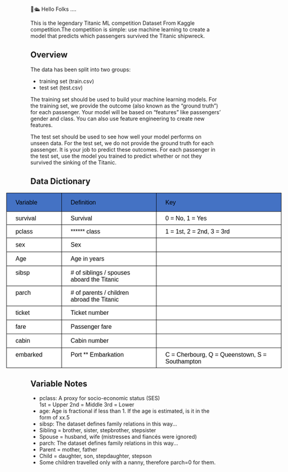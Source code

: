 👋🛳️ Hello Folks ....

This is the legendary Titanic ML competition Dataset From Kaggle competition.The competition is simple: use machine learning to create a model that predicts which passengers survived the Titanic shipwreck.

<h2> Overview </h2>
The data has been split into two groups:

<ul>
  <li> training set (train.csv) </li>
  <li> test set (test.csv) </li>
</ul>

<p> The training set should be used to build your machine learning models. For the training set, we provide the outcome (also known as the “ground truth”) for each passenger. Your model will be based on “features” like passengers’ gender and class. You can also use feature engineering to create new features.</p>

<p>The test set should be used to see how well your model performs on unseen data. For the test set, we do not provide the ground truth for each passenger. It is your job to predict these outcomes. For each passenger in the test set, use the model you trained to predict whether or not they survived the sinking of the Titanic.</p>

<h2> Data Dictionary </h2>

<table style="width:547.15pt;margin-left:-48.35pt;background:white;border-collapse: collapse;border:none;">
    <tbody>
        <tr>
            <td style="width: 81.55pt;border: 1pt solid windowtext;background: rgb(68, 114, 196);padding: 6.75pt 18pt 5.25pt;height: 22.55pt;vertical-align: bottom;">
                <p style='margin-top:0cm;margin-right:0cm;margin-bottom:0cm;margin-left:0cm;line-height:24.0pt;font-size:15px;font-family:"Calibri",sans-serif;'><span style='font-size:16px;font-family:"Arial",sans-serif;color:black;border:none windowtext 1.0pt;padding:0cm;'>Variable</span></p>
            </td>
            <td style="width: 189.8pt;border-top: 1pt solid windowtext;border-right: 1pt solid windowtext;border-bottom: 1pt solid windowtext;border-image: initial;border-left: none;background: rgb(68, 114, 196);padding: 6.75pt 18pt 5.25pt;height: 22.55pt;vertical-align: bottom;">
                <p style='margin-top:0cm;margin-right:0cm;margin-bottom:0cm;margin-left:0cm;line-height:24.0pt;font-size:15px;font-family:"Calibri",sans-serif;'><span style='font-size:16px;font-family:"Arial",sans-serif;color:black;border:none windowtext 1.0pt;padding:0cm;'>Definition</span></p>
            </td>
            <td style="width: 275.8pt;border-top: 1pt solid windowtext;border-right: 1pt solid windowtext;border-bottom: 1pt solid windowtext;border-image: initial;border-left: none;background: rgb(68, 114, 196);padding: 6.75pt 18pt 5.25pt;height: 22.55pt;vertical-align: bottom;">
                <p style='margin-top:0cm;margin-right:0cm;margin-bottom:0cm;margin-left:0cm;line-height:24.0pt;font-size:15px;font-family:"Calibri",sans-serif;'><span style='font-size:16px;font-family:"Arial",sans-serif;color:black;border:none windowtext 1.0pt;padding:0cm;'>Key</span></p>
            </td>
        </tr>
        <tr>
            <td style="border-right: 1pt solid windowtext;border-bottom: 1pt solid windowtext;border-left: 1pt solid windowtext;border-image: initial;border-top: none;padding: 6.75pt 18pt 5.25pt;height: 11.55pt;vertical-align: top;">
                <p style='margin-top:0cm;margin-right:0cm;margin-bottom:0cm;margin-left:0cm;line-height:normal;font-size:15px;font-family:"Calibri",sans-serif;'><span style='font-size:16px;font-family:"Arial",sans-serif;color:black;'>survival</span></p>
            </td>
            <td style="border-top: none;border-left: none;border-bottom: 1pt solid windowtext;border-right: 1pt solid windowtext;padding: 6.75pt 18pt 5.25pt;height: 11.55pt;vertical-align: top;">
                <p style='margin-top:0cm;margin-right:0cm;margin-bottom:0cm;margin-left:0cm;line-height:normal;font-size:15px;font-family:"Calibri",sans-serif;'><span style='font-size:16px;font-family:"Arial",sans-serif;color:black;'>Survival</span></p>
            </td>
            <td style="border-top: none;border-left: none;border-bottom: 1pt solid windowtext;border-right: 1pt solid windowtext;padding: 6.75pt 18pt 5.25pt;height: 11.55pt;vertical-align: top;">
                <p style='margin-top:0cm;margin-right:0cm;margin-bottom:0cm;margin-left:0cm;line-height:normal;font-size:15px;font-family:"Calibri",sans-serif;'><span style='font-size:16px;font-family:"Arial",sans-serif;color:black;'>0 = No, 1 = Yes</span></p>
            </td>
        </tr>
        <tr>
            <td style="border-right: 1pt solid windowtext;border-bottom: 1pt solid windowtext;border-left: 1pt solid windowtext;border-image: initial;border-top: none;padding: 6.75pt 18pt 5.25pt;height: 11.55pt;vertical-align: top;">
                <p style='margin-top:0cm;margin-right:0cm;margin-bottom:0cm;margin-left:0cm;line-height:normal;font-size:15px;font-family:"Calibri",sans-serif;'><span style='font-size:16px;font-family:"Arial",sans-serif;color:black;'>pclass</span></p>
            </td>
            <td style="border-top: none;border-left: none;border-bottom: 1pt solid windowtext;border-right: 1pt solid windowtext;padding: 6.75pt 18pt 5.25pt;height: 11.55pt;vertical-align: top;">
                <p style='margin-top:0cm;margin-right:0cm;margin-bottom:0cm;margin-left:0cm;line-height:normal;font-size:15px;font-family:"Calibri",sans-serif;'><span style='font-size:16px;font-family:"Arial",sans-serif;color:black;'>****** class</span></p>
            </td>
            <td style="border-top: none;border-left: none;border-bottom: 1pt solid windowtext;border-right: 1pt solid windowtext;padding: 6.75pt 18pt 5.25pt;height: 11.55pt;vertical-align: top;">
                <p style='margin-top:0cm;margin-right:0cm;margin-bottom:0cm;margin-left:0cm;line-height:normal;font-size:15px;font-family:"Calibri",sans-serif;'><span style='font-size:16px;font-family:"Arial",sans-serif;color:black;'>1 = 1st, 2 = 2nd, 3 = 3rd</span></p>
            </td>
        </tr>
        <tr>
            <td style="border-right: 1pt solid windowtext;border-bottom: 1pt solid windowtext;border-left: 1pt solid windowtext;border-image: initial;border-top: none;padding: 6.75pt 18pt 5.25pt;height: 11.55pt;vertical-align: top;">
                <p style='margin-top:0cm;margin-right:0cm;margin-bottom:0cm;margin-left:0cm;line-height:normal;font-size:15px;font-family:"Calibri",sans-serif;'><span style='font-size:16px;font-family:"Arial",sans-serif;color:black;'>sex</span></p>
            </td>
            <td style="border-top: none;border-left: none;border-bottom: 1pt solid windowtext;border-right: 1pt solid windowtext;padding: 6.75pt 18pt 5.25pt;height: 11.55pt;vertical-align: top;">
                <p style='margin-top:0cm;margin-right:0cm;margin-bottom:0cm;margin-left:0cm;line-height:normal;font-size:15px;font-family:"Calibri",sans-serif;'><span style='font-size:16px;font-family:"Arial",sans-serif;color:black;'>Sex</span></p>
            </td>
            <td style="border-top: none;border-left: none;border-bottom: 1pt solid windowtext;border-right: 1pt solid windowtext;padding: 6.75pt 18pt 5.25pt;height: 11.55pt;vertical-align: top;"><br></td>
        </tr>
        <tr>
            <td style="border-right: 1pt solid windowtext;border-bottom: 1pt solid windowtext;border-left: 1pt solid windowtext;border-image: initial;border-top: none;padding: 6.75pt 18pt 5.25pt;height: 10.95pt;vertical-align: top;">
                <p style='margin-top:0cm;margin-right:0cm;margin-bottom:0cm;margin-left:0cm;line-height:normal;font-size:15px;font-family:"Calibri",sans-serif;'><span style='font-size:16px;font-family:"Arial",sans-serif;color:black;'>Age</span></p>
            </td>
            <td style="border-top: none;border-left: none;border-bottom: 1pt solid windowtext;border-right: 1pt solid windowtext;padding: 6.75pt 18pt 5.25pt;height: 10.95pt;vertical-align: top;">
                <p style='margin-top:0cm;margin-right:0cm;margin-bottom:0cm;margin-left:0cm;line-height:normal;font-size:15px;font-family:"Calibri",sans-serif;'><span style='font-size:16px;font-family:"Arial",sans-serif;color:black;'>Age in years</span></p>
            </td>
            <td style="border-top: none;border-left: none;border-bottom: 1pt solid windowtext;border-right: 1pt solid windowtext;padding: 6.75pt 18pt 5.25pt;height: 10.95pt;vertical-align: top;"><br></td>
        </tr>
        <tr>
            <td style="border-right: 1pt solid windowtext;border-bottom: 1pt solid windowtext;border-left: 1pt solid windowtext;border-image: initial;border-top: none;padding: 6.75pt 18pt 5.25pt;height: 11.55pt;vertical-align: top;">
                <p style='margin-top:0cm;margin-right:0cm;margin-bottom:0cm;margin-left:0cm;line-height:normal;font-size:15px;font-family:"Calibri",sans-serif;'><span style='font-size:16px;font-family:"Arial",sans-serif;color:black;'>sibsp</span></p>
            </td>
            <td style="border-top: none;border-left: none;border-bottom: 1pt solid windowtext;border-right: 1pt solid windowtext;padding: 6.75pt 18pt 5.25pt;height: 11.55pt;vertical-align: top;">
                <p style='margin-top:0cm;margin-right:0cm;margin-bottom:0cm;margin-left:0cm;line-height:normal;font-size:15px;font-family:"Calibri",sans-serif;'><span style='font-size:16px;font-family:"Arial",sans-serif;color:black;'># of siblings / spouses  aboard the Titanic</span></p>
            </td>
            <td style="border-top: none;border-left: none;border-bottom: 1pt solid windowtext;border-right: 1pt solid windowtext;padding: 6.75pt 18pt 5.25pt;height: 11.55pt;vertical-align: top;"><br></td>
        </tr>
        <tr>
            <td style="border-right: 1pt solid windowtext;border-bottom: 1pt solid windowtext;border-left: 1pt solid windowtext;border-image: initial;border-top: none;padding: 6.75pt 18pt 5.25pt;height: 11.55pt;vertical-align: top;">
                <p style='margin-top:0cm;margin-right:0cm;margin-bottom:0cm;margin-left:0cm;line-height:normal;font-size:15px;font-family:"Calibri",sans-serif;'><span style='font-size:16px;font-family:"Arial",sans-serif;color:black;'>parch</span></p>
            </td>
            <td style="border-top: none;border-left: none;border-bottom: 1pt solid windowtext;border-right: 1pt solid windowtext;padding: 6.75pt 18pt 5.25pt;height: 11.55pt;vertical-align: top;">
                <p style='margin-top:0cm;margin-right:0cm;margin-bottom:0cm;margin-left:0cm;line-height:normal;font-size:15px;font-family:"Calibri",sans-serif;'><span style='font-size:16px;font-family:"Arial",sans-serif;color:black;'># of parents / children abroad the Titanic</span></p>
            </td>
            <td style="border-top: none;border-left: none;border-bottom: 1pt solid windowtext;border-right: 1pt solid windowtext;padding: 6.75pt 18pt 5.25pt;height: 11.55pt;vertical-align: top;"><br></td>
        </tr>
        <tr>
            <td style="border-right: 1pt solid windowtext;border-bottom: 1pt solid windowtext;border-left: 1pt solid windowtext;border-image: initial;border-top: none;padding: 6.75pt 18pt 5.25pt;height: 11.55pt;vertical-align: top;">
                <p style='margin-top:0cm;margin-right:0cm;margin-bottom:0cm;margin-left:0cm;line-height:normal;font-size:15px;font-family:"Calibri",sans-serif;'><span style='font-size:16px;font-family:"Arial",sans-serif;color:black;'>ticket</span></p>
            </td>
            <td style="border-top: none;border-left: none;border-bottom: 1pt solid windowtext;border-right: 1pt solid windowtext;padding: 6.75pt 18pt 5.25pt;height: 11.55pt;vertical-align: top;">
                <p style='margin-top:0cm;margin-right:0cm;margin-bottom:0cm;margin-left:0cm;line-height:normal;font-size:15px;font-family:"Calibri",sans-serif;'><span style='font-size:16px;font-family:"Arial",sans-serif;color:black;'>Ticket number</span></p>
            </td>
            <td style="border-top: none;border-left: none;border-bottom: 1pt solid windowtext;border-right: 1pt solid windowtext;padding: 6.75pt 18pt 5.25pt;height: 11.55pt;vertical-align: top;"><br></td>
        </tr>
        <tr>
            <td style="border-right: 1pt solid windowtext;border-bottom: 1pt solid windowtext;border-left: 1pt solid windowtext;border-image: initial;border-top: none;padding: 6.75pt 18pt 5.25pt;height: 10.95pt;vertical-align: top;">
                <p style='margin-top:0cm;margin-right:0cm;margin-bottom:0cm;margin-left:0cm;line-height:normal;font-size:15px;font-family:"Calibri",sans-serif;'><span style='font-size:16px;font-family:"Arial",sans-serif;color:black;'>fare</span></p>
            </td>
            <td style="border-top: none;border-left: none;border-bottom: 1pt solid windowtext;border-right: 1pt solid windowtext;padding: 6.75pt 18pt 5.25pt;height: 10.95pt;vertical-align: top;">
                <p style='margin-top:0cm;margin-right:0cm;margin-bottom:0cm;margin-left:0cm;line-height:normal;font-size:15px;font-family:"Calibri",sans-serif;'><span style='font-size:16px;font-family:"Arial",sans-serif;color:black;'>Passenger fare</span></p>
            </td>
            <td style="border-top: none;border-left: none;border-bottom: 1pt solid windowtext;border-right: 1pt solid windowtext;padding: 6.75pt 18pt 5.25pt;height: 10.95pt;vertical-align: top;"><br></td>
        </tr>
        <tr>
            <td style="border-right: 1pt solid windowtext;border-bottom: 1pt solid windowtext;border-left: 1pt solid windowtext;border-image: initial;border-top: none;padding: 6.75pt 18pt 5.25pt;height: 11.55pt;vertical-align: top;">
                <p style='margin-top:0cm;margin-right:0cm;margin-bottom:0cm;margin-left:0cm;line-height:normal;font-size:15px;font-family:"Calibri",sans-serif;'><span style='font-size:16px;font-family:"Arial",sans-serif;color:black;'>cabin</span></p>
            </td>
            <td style="border-top: none;border-left: none;border-bottom: 1pt solid windowtext;border-right: 1pt solid windowtext;padding: 6.75pt 18pt 5.25pt;height: 11.55pt;vertical-align: top;">
                <p style='margin-top:0cm;margin-right:0cm;margin-bottom:0cm;margin-left:0cm;line-height:normal;font-size:15px;font-family:"Calibri",sans-serif;'><span style='font-size:16px;font-family:"Arial",sans-serif;color:black;'>Cabin number</span></p>
            </td>
            <td style="border-top: none;border-left: none;border-bottom: 1pt solid windowtext;border-right: 1pt solid windowtext;padding: 6.75pt 18pt 5.25pt;height: 11.55pt;vertical-align: top;"><br></td>
        </tr>
        <tr>
            <td style="border-right: 1pt solid windowtext;border-bottom: 1pt solid windowtext;border-left: 1pt solid windowtext;border-image: initial;border-top: none;padding: 6.75pt 18pt 5.25pt;height: 11.55pt;vertical-align: top;">
                <p style='margin-top:0cm;margin-right:0cm;margin-bottom:0cm;margin-left:0cm;line-height:normal;font-size:15px;font-family:"Calibri",sans-serif;'><span style='font-size:16px;font-family:"Arial",sans-serif;color:black;'>embarked</span></p>
            </td>
            <td style="border-top: none;border-left: none;border-bottom: 1pt solid windowtext;border-right: 1pt solid windowtext;padding: 6.75pt 18pt 5.25pt;height: 11.55pt;vertical-align: top;">
                <p style='margin-top:0cm;margin-right:0cm;margin-bottom:0cm;margin-left:0cm;line-height:normal;font-size:15px;font-family:"Calibri",sans-serif;'><span style='font-size:16px;font-family:"Arial",sans-serif;color:black;'>Port ** Embarkation</span></p>
            </td>
            <td style="border-top: none;border-left: none;border-bottom: 1pt solid windowtext;border-right: 1pt solid windowtext;padding: 6.75pt 18pt 5.25pt;height: 11.55pt;vertical-align: top;">
                <p style='margin-top:0cm;margin-right:0cm;margin-bottom:0cm;margin-left:0cm;line-height:normal;font-size:15px;font-family:"Calibri",sans-serif;'><span style='font-size:16px;font-family:"Arial",sans-serif;color:black;'>C = Cherbourg, Q = Queenstown, S = Southampton</span></p>
            </td>
        </tr>
    </tbody>
</table>

<h2> Variable Notes </h2>
<ul>
  <li>pclass: A proxy for socio-economic status (SES)</li>
1st = Upper
2nd = Middle
3rd = Lower

  <li>age: Age is fractional if less than 1. If the age is estimated, is it in the form of xx.5 </li>
  <li>sibsp: The dataset defines family relations in this way...</li>
  <li>Sibling = brother, sister, stepbrother, stepsister </li>
  <li> Spouse = husband, wife (mistresses and fiancés were ignored) </li>
  <li>parch: The dataset defines family relations in this way...</li>
  <li>Parent = mother, father </li>
  <li>Child = daughter, son, stepdaughter, stepson </li>
  <li>Some children travelled only with a nanny, therefore parch=0 for them.</li>
